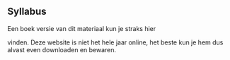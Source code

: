 ## Syllabus

Een boek versie van dit materiaal kun je straks hier 
<!-- [hier](https://das.mprog.nl/course/00%20Informatie/40%20Syllabus/DASBoek.pdf) -->
vinden. Deze website is niet het hele jaar online, het beste kun je hem dus alvast even downloaden en bewaren. 